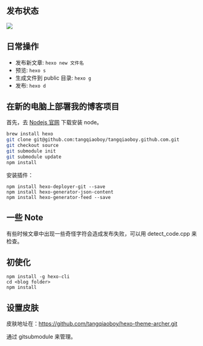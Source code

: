 ## 发布状态
![](https://travis-ci.com/tangqiaoboy/tangqiaoboy.github.com.svg?branch=source)

## 日常操作

 * 发布新文章: `hexo new 文件名`
 * 预览: `hexo s`
 * 生成文件到 public 目录: `hexo g`
 * 发布: `hexo d`

## 在新的电脑上部署我的博客项目

首先，去 [Nodejs 官网](https://nodejs.org/en/) 下载安装 node。

``` bash
brew install hexo
git clone git@github.com:tangqiaoboy/tangqiaoboy.github.com.git
git checkout source
git submodule init
git submodule update
npm install
```

安装插件：

```
npm install hexo-deployer-git --save
npm install hexo-generator-json-content
npm install hexo-generator-feed --save
```

## 一些 Note

有些时候文章中出现一些奇怪字符会造成发布失败，可以用 detect_code.cpp 来检查。

## 初使化
```
npm install -g hexo-cli
cd <blog folder>
npm install
```

## 设置皮肤

皮肤地址在：https://github.com/tangqiaoboy/hexo-theme-archer.git

通过 gitsubmodule 来管理。

